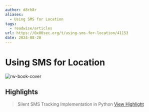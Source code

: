 ```yaml
---
author: d8rh8r
aliases:
  - Using SMS for Location
tags:
  - readwise/articles
url: https://0x00sec.org/t/using-sms-for-location/41153
date: 2024-08-20
---
```

# Using SMS for Location

![rw-book-cover](https://0x00sec.org/uploads/default/optimized/2X/c/c5e37f667fd0fe006ffa67653c662fb64fec597e_2_180x180.png)

## Highlights


> Silent SMS Tracking Implementation in Python
> [View Highlight](https://read.readwise.io/read/01j268feh3enejmhf0etktaf9s)

